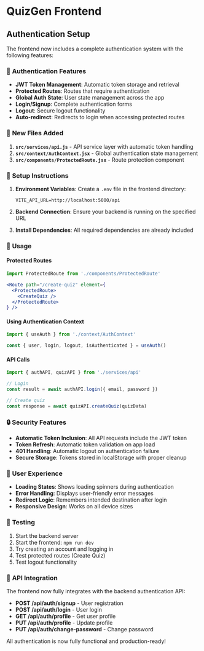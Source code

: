 # QuizGen Frontend

## Authentication Setup

The frontend now includes a complete authentication system with the following features:

### 🔐 **Authentication Features**

- **JWT Token Management**: Automatic token storage and retrieval
- **Protected Routes**: Routes that require authentication
- **Global Auth State**: User state management across the app
- **Login/Signup**: Complete authentication forms
- **Logout**: Secure logout functionality
- **Auto-redirect**: Redirects to login when accessing protected routes

### 📁 **New Files Added**

1. **`src/services/api.js`** - API service layer with automatic token handling
2. **`src/context/AuthContext.jsx`** - Global authentication state management
3. **`src/components/ProtectedRoute.jsx`** - Route protection component

### 🚀 **Setup Instructions**

1. **Environment Variables**: Create a `.env` file in the frontend directory:
   ```
   VITE_API_URL=http://localhost:5000/api
   ```

2. **Backend Connection**: Ensure your backend is running on the specified URL

3. **Install Dependencies**: All required dependencies are already included

### 🔧 **Usage**

#### **Protected Routes**
```jsx
import ProtectedRoute from './components/ProtectedRoute'

<Route path="/create-quiz" element={
  <ProtectedRoute>
    <CreateQuiz />
  </ProtectedRoute>
} />
```

#### **Using Authentication Context**
```jsx
import { useAuth } from './context/AuthContext'

const { user, login, logout, isAuthenticated } = useAuth()
```

#### **API Calls**
```jsx
import { authAPI, quizAPI } from './services/api'

// Login
const result = await authAPI.login({ email, password })

// Create quiz
const response = await quizAPI.createQuiz(quizData)
```

### 🔒 **Security Features**

- **Automatic Token Inclusion**: All API requests include the JWT token
- **Token Refresh**: Automatic token validation on app load
- **401 Handling**: Automatic logout on authentication failure
- **Secure Storage**: Tokens stored in localStorage with proper cleanup

### 📱 **User Experience**

- **Loading States**: Shows loading spinners during authentication
- **Error Handling**: Displays user-friendly error messages
- **Redirect Logic**: Remembers intended destination after login
- **Responsive Design**: Works on all device sizes

### 🧪 **Testing**

1. Start the backend server
2. Start the frontend: `npm run dev`
3. Try creating an account and logging in
4. Test protected routes (Create Quiz)
5. Test logout functionality

### 🔄 **API Integration**

The frontend now fully integrates with the backend authentication API:

- **POST /api/auth/signup** - User registration
- **POST /api/auth/login** - User login
- **GET /api/auth/profile** - Get user profile
- **PUT /api/auth/profile** - Update profile
- **PUT /api/auth/change-password** - Change password

All authentication is now fully functional and production-ready!
